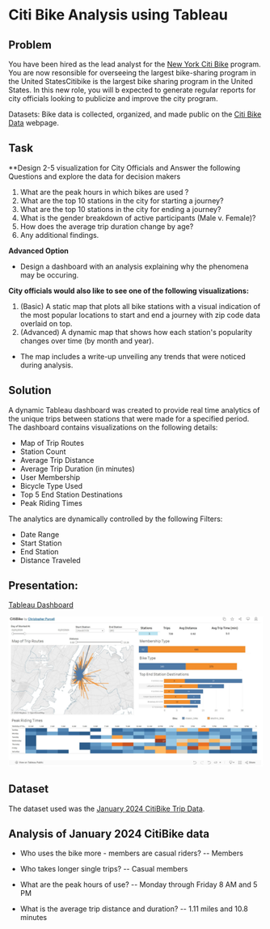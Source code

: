 # Citi Bike Analysis using Tableau

## Problem

You have been hired as the lead analyst for the [New York Citi Bike](https://en.wikipedia.org/wiki/Citi_Bike) program. You are now resonsible for overseeing the largest bike-sharing program in the United StatesCitibike is the largest bike sharing program in the United States. In this new role, you will b expected to generate regular reports for city officials looking to publicize and improve the city program.

Datasets: Bike data is collected, organized, and made public on the [Citi Bike Data](https://www.citibikenyc.com/system-data) webpage.

## Task

**Design 2-5 visualization for City Officials and Answer the following Questions and explore the data for decision makers 

1. What are the peak hours in which bikes are used ?
2. What are the top 10 stations in the city for starting a journey?
3. What are the top 10 stations in the city for ending a journey?  
4. What is the gender breakdown of active participants (Male v. Female)?
4. How does the average trip duration change by age?
5. Any additional findings. 

**Advanced Option**

* Design a dashboard with an analysis explaining why the phenomena may be occuring. 

**City officials would also like to see one of the following visualizations:**

1. (Basic) A static map that plots all bike stations with a visual indication of the most popular locations to start and end a journey with zip code data overlaid on top.
2. (Advanced) A dynamic map that shows how each station's popularity changes over time (by month and year).  

* The map includes a write-up unveiling any trends that were noticed during analysis.

## Solution

A dynamic Tableau dashboard was created to provide real time analytics of the unique trips between stations that were made for a specified period. The dashboard contains visualizations on the following details:

- Map of Trip Routes
- Station Count
- Average Trip Distance
- Average Trip Duration (in minutes)
- User Membership
- Bicycle Type Used
- Top 5 End Station Destinations
- Peak Riding Times

The analytics are dynamically controlled by the following Filters:

- Date Range
- Start Station
- End Station
- Distance Traveled



## Presentation:  

[Tableau Dashboard](https://public.tableau.com/views/CitiBike_17303964060410/CitiBikeDashboard?:language=en-US&publish=yes&:sid=&:redirect=auth&:display_count=n&:origin=viz_share_link)

![Dashboard](Images/CitiBikeDashboard.jpg)

## Dataset

The dataset used was the [January 2024 CitiBike Trip Data](https://s3.amazonaws.com/tripdata/202401-citibike-tripdata.csv.zip).

## Analysis of January 2024 CitiBike data

- Who uses the bike more - members are casual riders?
-- Members

- Who takes longer single trips?
-- Casual members

- What are the peak hours of use?
-- Monday through Friday 8 AM and 5 PM

- What is the average trip distance and duration?
-- 1.11 miles and 10.8 minutes
